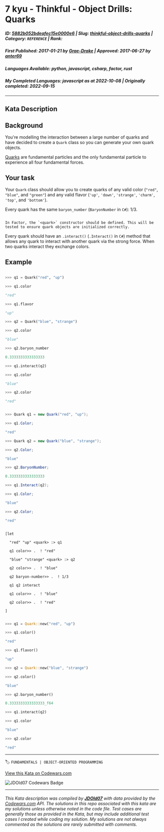 # 7 kyu - Thinkful - Object Drills: Quarks

##### **ID**: [5882b052bdeafec15e0000e6](https://www.codewars.com/kata/5882b052bdeafec15e0000e6) | **Slug**: [thinkful-object-drills-quarks](https://www.codewars.com/kata/5882b052bdeafec15e0000e6) | **Category**: `REFERENCE` | **Rank**: <span style="color:white">7 kyu</span>

##### **First Published**: 2017-01-21 ***by*** [Grae-Drake](https://www.codewars.com/users/Grae-Drake) | **Approved**: 2017-06-27 ***by*** [anter69](https://www.codewars.com/users/anter69)

##### **Languages Available**: python, javascript, csharp, factor, rust

##### **My Completed Languages**: javascript ***as at*** 2022-10-08 | **Originally completed**: 2022-09-15

---

## Kata Description


## Background



You're modelling the interaction between a large number of quarks and have decided to create a `Quark` class so you can generate your own quark objects.



[Quarks](https://en.wikipedia.org/wiki/Quark) are fundamental particles and the only fundamental particle to experience all four fundamental forces.



## Your task



Your `Quark` class should allow you to create quarks of any valid color (`"red"`, `"blue"`, and `"green"`) and any valid flavor (`'up'`, `'down'`, `'strange'`, `'charm'`, `'top'`, and `'bottom'`).



Every quark has the same `baryon_number` (`BaryonNumber` in `C#`): 1/3.



```if:factor

In Factor, the `<quark>` constructor should be defined. This will be tested to ensure quark objects are initialized correctly.

```



Every quark should have an `.interact()` (`.Interact()` in `C#`) method that allows any quark to interact with another quark via the strong force. When two quarks interact they exchange colors.



## Example



```python

>>> q1 = Quark("red", "up")

>>> q1.color

"red"

>>> q1.flavor

"up"

>>> q2 = Quark("blue", "strange")

>>> q2.color

"blue"

>>> q2.baryon_number

0.3333333333333333

>>> q1.interact(q2)

>>> q1.color

"blue"

>>> q2.color

"red"

```

```csharp

>>> Quark q1 = new Quark("red", "up");

>>> q1.Color;

"red"

>>> Quark q2 = new Quark("blue", "strange");

>>> q2.Color;

"blue"

>>> q2.BaryonNumber;

0.3333333333333333

>>> q1.Interact(q2);

>>> q1.Color;

"blue"

>>> q2.Color;

"red"

```

```factor

[let

  "red" "up" <quark> :> q1

  q1 color>> .  ! "red"

  "blue" "strange" <quark> :> q2

  q2 color>> .  ! "blue"

  q2 baryon-number>> .  ! 1/3

  q1 q2 interact

  q1 color>> .  ! "blue"

  q2 color>> .  ! "red"

]

```

```rust

>>> q1 = Quark::new("red", "up")

>>> q1.color()

"red"

>>> q1.flavor()

"up"

>>> q2 = Quark::new("blue", "strange")

>>> q2.color()

"blue"

>>> q2.baryon_number()

0.3333333333333333_f64

>>> q1.interact(q2)

>>> q1.color

"blue"

>>> q2.color

"red"

```

---


🏷 `FUNDAMENTALS | OBJECT-ORIENTED PROGRAMMING`


[View this Kata on Codewars.com](https://www.codewars.com/kata/5882b052bdeafec15e0000e6)

![](https://www.codewars.com/users/jdold07/badges/large "JDOld07 Codewars Badge")

---

###### *This Kata description was compiled by [**JDOld07**](https://tpstech.dev) with data provided by the [Codewars.com](https://www.codewars.com) API.  The solutions in this repo associated with this kata are my solutions unless otherwise noted in the code file.  Test cases are generally those as provided in the Kata, but may include additional test cases I created while coding my solution.  My solutions are not always commented as the solutions are rarely submitted with comments.*
